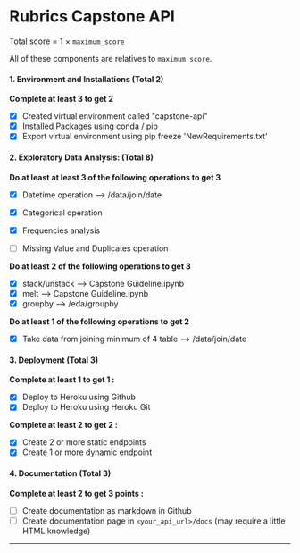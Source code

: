 # Rubrics Capstone API

Total score = 1 $\times$ `maximum_score`

All of these components are relatives to `maximum_score`. 


#### 1. Environment and Installations (Total 2)
**Complete at least 3 to get 2**
- [x] Created virtual environment called "capstone-api"
- [x] Installed Packages using conda / pip
- [x] Export virtual environment using pip freeze 'NewRequirements.txt'

#### 2. Exploratory Data Analysis: (Total 8)

**Do at least at least 3 of the following operations to get 3**
- [x] Datetime operation --> /data/join/date
- [x] Categorical operation 
- [x] Frequencies analysis 
- [ ] Missing Value and Duplicates operation


**Do at least 2 of the following operations to get 3**
- [x] stack/unstack --> Capstone Guideline.ipynb
- [x] melt --> Capstone Guideline.ipynb
- [x] groupby --> /eda/groupby

**Do at least 1 of the following operations to get 2**
- [x] Take data from joining minimum of 4 table --> /data/join/date

#### 3. Deployment (Total 3)

**Complete at least 1 to get 1 :**
- [x] Deploy to Heroku using Github 
- [x] Deploy to Heroku using Heroku Git 

**Complete at least 2 to get 2 :**
- [x] Create 2 or more static endpoints
- [x] Create 1 or more dynamic endpoint

#### 4. Documentation (Total 3)
**Complete at least 2 to get 3 points :**
- [ ] Create documentation as markdown in Github 
- [ ] Create documentation page in `<your_api_url>/docs` (may require a little HTML knowledge)
___